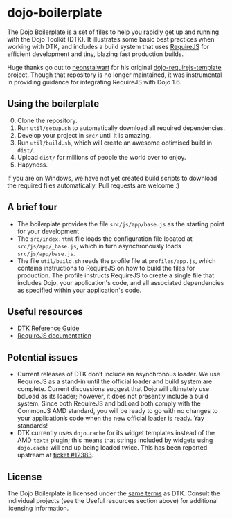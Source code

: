dojo-boilerplate
================

The Dojo Boilerplate is a set of files to help you rapidly get up and running
with the Dojo Toolkit (DTK). It illustrates some basic best practices when
working with DTK, and includes a build system that uses
[RequireJS](http://requirejs.org) for efficient development and tiny, blazing
fast production builds.

Huge thanks go out to [neonstalwart](https://github.com/neonstalwart) for his
original
[dojo-requirejs-template](https://github.com/neonstalwart/dojo-requirejs-template)
project. Though that repository is no longer maintained, it was instrumental in
providing guidance for integrating RequireJS with Dojo 1.6.

Using the boilerplate
---------------------

0. Clone the repository.
1. Run `util/setup.sh` to automatically download all required dependencies.
2. Develop your project in `src/` until it is amazing.
3. Run `util/build.sh`, which will create an awesome optimised build in `dist/`.
4. Upload `dist/` for millions of people the world over to enjoy.
5. Hapyness.

If you are on Windows, we have not yet created build scripts to download the
required files automatically. Pull requests are welcome :)

A brief tour
------------

* The boilerplate provides the file `src/js/app/base.js` as the starting point
  for your development
* The `src/index.html` file loads the configuration file located at
  `src/js/app/_base.js`, which in turn asynchronously loads
  `src/js/app/base.js`.
* The file `util/build.sh` reads the profile file at `profiles/app.js`, which
  contains instructions to RequireJS on how to build the files for production.
  The profile instructs RequireJS to create a single file that includes Dojo,
  your application's code, and all associated dependencies as specified within
  your application's code.

Useful resources
----------------

* [DTK Reference Guide](http://dojotoolkit.org/reference-guide/)
* [RequireJS documentation](http://requirejs.org/docs/api.html)

Potential issues
----------------

* Current releases of DTK don’t include an asynchronous loader. We use
  RequireJS as a stand-in until the official loader and build system are
  complete. Current discussions suggest that Dojo will ultimately use bdLoad as
  its loader; however, it does not presently include a build system. Since both
  RequireJS and bdLoad both comply with the CommonJS AMD standard, you will be
  ready to go with no changes to your application’s code when the new official
  loader is ready. Yay standards!
* DTK currently uses `dojo.cache` for its widget templates instead of the AMD
  `text!` plugin; this means that strings included by widgets using
  `dojo.cache` will end up being loaded twice. This has been reported upstream
  at [ticket #12383](http://bugs.dojotoolkit.org/ticket/12383).

License
-------

The Dojo Boilerplate is licensed under the [same
terms](http://bugs.dojotoolkit.org/browser/dojo/trunk/LICENSE) as DTK. Consult
the individual projects (see the Useful resources section above) for additional
licensing information.
